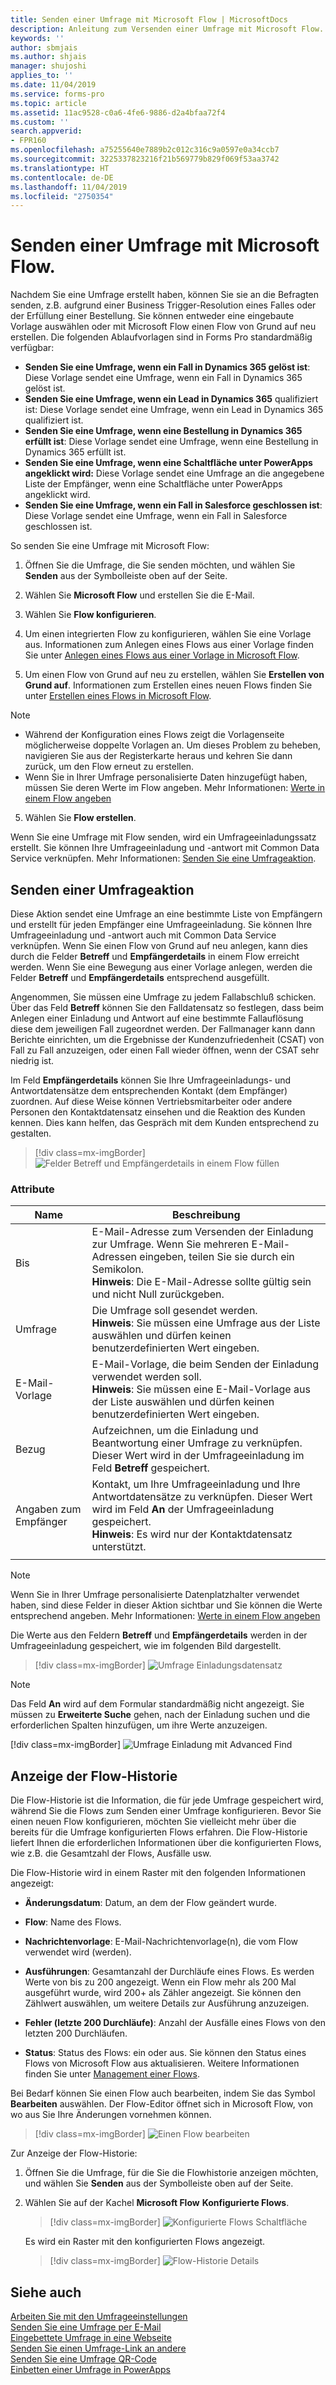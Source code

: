 ```yaml
---
title: Senden einer Umfrage mit Microsoft Flow | MicrosoftDocs
description: Anleitung zum Versenden einer Umfrage mit Microsoft Flow.
keywords: ''
author: sbmjais
ms.author: shjais
manager: shujoshi
applies_to: ''
ms.date: 11/04/2019
ms.service: forms-pro
ms.topic: article
ms.assetid: 11ac9528-c0a6-4fe6-9886-d2a4bfaa72f4
ms.custom: ''
search.appverid:
- FPR160
ms.openlocfilehash: a75255640e7889b2c012c316c9a0597e0a34ccb7
ms.sourcegitcommit: 3225337823216f21b569779b829f069f53aa3742
ms.translationtype: HT
ms.contentlocale: de-DE
ms.lasthandoff: 11/04/2019
ms.locfileid: "2750354"
---
```

# <a name="send-a-survey-by-using-microsoft-flow"></a>Senden einer Umfrage mit Microsoft Flow.

Nachdem Sie eine Umfrage erstellt haben, können Sie sie an die Befragten senden, z.B. aufgrund einer Business Trigger-Resolution eines Falles oder der Erfüllung einer Bestellung. Sie können entweder eine eingebaute Vorlage auswählen oder mit Microsoft Flow einen Flow von Grund auf neu erstellen. Die folgenden Ablaufvorlagen sind in Forms Pro standardmäßig verfügbar:

- **Senden Sie eine Umfrage, wenn ein Fall in Dynamics 365 gelöst ist**: Diese Vorlage sendet eine Umfrage, wenn ein Fall in Dynamics 365 gelöst ist.
- **Senden Sie eine Umfrage, wenn ein Lead in Dynamics 365** qualifiziert ist: Diese Vorlage sendet eine Umfrage, wenn ein Lead in Dynamics 365 qualifiziert ist.
- **Senden Sie eine Umfrage, wenn eine Bestellung in Dynamics 365 erfüllt ist**: Diese Vorlage sendet eine Umfrage, wenn eine Bestellung in Dynamics 365 erfüllt ist.
- **Senden Sie eine Umfrage, wenn eine Schaltfläche unter PowerApps angeklickt wird:** Diese Vorlage sendet eine Umfrage an die angegebene Liste der Empfänger, wenn eine Schaltfläche unter PowerApps angeklickt wird.
- **Senden Sie eine Umfrage, wenn ein Fall in Salesforce geschlossen ist**: Diese Vorlage sendet eine Umfrage, wenn ein Fall in Salesforce geschlossen ist.

So senden Sie eine Umfrage mit Microsoft Flow:

1.  Öffnen Sie die Umfrage, die Sie senden möchten, und wählen Sie **Senden** aus der Symbolleiste oben auf der Seite.

2. Wählen Sie **Microsoft Flow** und erstellen Sie die E-Mail.

3.  Wählen Sie **Flow konfigurieren**.

4.  Um einen integrierten Flow zu konfigurieren, wählen Sie eine Vorlage aus. Informationen zum Anlegen eines Flows aus einer Vorlage finden Sie unter [Anlegen eines Flows aus einer Vorlage in Microsoft Flow](https://docs.microsoft.com/flow/get-started-logic-template). 

5.  Um einen Flow von Grund auf neu zu erstellen, wählen Sie **Erstellen von Grund auf**. Informationen zum Erstellen eines neuen Flows finden Sie unter [Erstellen eines Flows in Microsoft Flow](https://docs.microsoft.com/flow/get-started-logic-flow).

> [!NOTE]
> - Während der Konfiguration eines Flows zeigt die Vorlagenseite möglicherweise doppelte Vorlagen an. Um dieses Problem zu beheben, navigieren Sie aus der Registerkarte heraus und kehren Sie dann zurück, um den Flow erneut zu erstellen.
> - Wenn Sie in Ihrer Umfrage personalisierte Daten hinzugefügt haben, müssen Sie deren Werte im Flow angeben. Mehr Informationen: [Werte in einem Flow angeben](personalize-survey.md#specify-values-in-a-flow)

5.  Wählen Sie **Flow erstellen**.

Wenn Sie eine Umfrage mit Flow senden, wird ein Umfrageeinladungssatz erstellt. Sie können Ihre Umfrageeinladung und -antwort mit Common Data Service verknüpfen. Mehr Informationen: [Senden Sie eine Umfrageaktion](#send-a-survey-action).

## <a name="send-a-survey-action"></a>Senden einer Umfrageaktion

Diese Aktion sendet eine Umfrage an eine bestimmte Liste von Empfängern und erstellt für jeden Empfänger eine Umfrageeinladung. Sie können Ihre Umfrageeinladung und -antwort auch mit Common Data Service verknüpfen. Wenn Sie einen Flow von Grund auf neu anlegen, kann dies durch die Felder **Betreff** und **Empfängerdetails** in einem Flow erreicht werden. Wenn Sie eine Bewegung aus einer Vorlage anlegen, werden die Felder **Betreff** und **Empfängerdetails** entsprechend ausgefüllt.

Angenommen, Sie müssen eine Umfrage zu jedem Fallabschluß schicken. Über das Feld **Betreff** können Sie den Falldatensatz so festlegen, dass beim Anlegen einer Einladung und Antwort auf eine bestimmte Fallauflösung diese dem jeweiligen Fall zugeordnet werden. Der Fallmanager kann dann Berichte einrichten, um die Ergebnisse der Kundenzufriedenheit (CSAT) von Fall zu Fall anzuzeigen, oder einen Fall wieder öffnen, wenn der CSAT sehr niedrig ist.

Im Feld **Empfängerdetails** können Sie Ihre Umfrageeinladungs- und Antwortdatensätze dem entsprechenden Kontakt (dem Empfänger) zuordnen. Auf diese Weise können Vertriebsmitarbeiter oder andere Personen den Kontaktdatensatz einsehen und die Reaktion des Kunden kennen. Dies kann helfen, das Gespräch mit dem Kunden entsprechend zu gestalten.

> [!div class=mx-imgBorder]
> ![Felder Betreff und Empfängerdetails in einem Flow füllen](media/associate-survey.png "Füllen der Felder Betreffend und Empfängerdetails in einem Flow")  

### <a name="attributes"></a>Attribute

|Name|Beschreibung|
|---|----|
|Bis|E-Mail-Adresse zum Versenden der Einladung zur Umfrage. Wenn Sie mehreren E-Mail-Adressen eingeben, teilen Sie sie durch ein Semikolon.<br>**Hinweis**: Die E-Mail-Adresse sollte gültig sein und nicht Null zurückgeben.|
|Umfrage|Die Umfrage soll gesendet werden.<br>**Hinweis**: Sie müssen eine Umfrage aus der Liste auswählen und dürfen keinen benutzerdefinierten Wert eingeben.|
|E-Mail-Vorlage|E-Mail-Vorlage, die beim Senden der Einladung verwendet werden soll.<br>**Hinweis**: Sie müssen eine E-Mail-Vorlage aus der Liste auswählen und dürfen keinen benutzerdefinierten Wert eingeben.|
|Bezug|Aufzeichnen, um die Einladung und Beantwortung einer Umfrage zu verknüpfen. Dieser Wert wird in der Umfrageeinladung im Feld **Betreff** gespeichert.|
|Angaben zum Empfänger|Kontakt, um Ihre Umfrageeinladung und Ihre Antwortdatensätze zu verknüpfen. Dieser Wert wird im Feld **An** der Umfrageeinladung gespeichert.<br>**Hinweis**: Es wird nur der Kontaktdatensatz unterstützt.|
|||

> [!NOTE]
> Wenn Sie in Ihrer Umfrage personalisierte Datenplatzhalter verwendet haben, sind diese Felder in dieser Aktion sichtbar und Sie können die Werte entsprechend angeben. Mehr Informationen: [Werte in einem Flow angeben](personalize-survey.md#specify-values-in-a-flow)

Die Werte aus den Feldern **Betreff** und **Empfängerdetails** werden in der Umfrageeinladung gespeichert, wie im folgenden Bild dargestellt.

> [!div class=mx-imgBorder]
> ![Umfrage Einladungsdatensatz](media/survey-invite.png "Umfrage Einladungsdatensatz")  

> [!NOTE]
> Das Feld **An** wird auf dem Formular standardmäßig nicht angezeigt. Sie müssen zu **Erweiterte Suche** gehen, nach der Einladung suchen und die erforderlichen Spalten hinzufügen, um ihre Werte anzuzeigen.
>
> [!div class=mx-imgBorder]
> ![Umfrage Einladung mit Advanced Find](media/survey-invite-adv-find.png "Einladung zur Suchumfrage mit der erweiterten Suche") 

## <a name="view-flow-history"></a>Anzeige der Flow-Historie

Die Flow-Historie ist die Information, die für jede Umfrage gespeichert wird, während Sie die Flows zum Senden einer Umfrage konfigurieren. Bevor Sie einen neuen Flow konfigurieren, möchten Sie vielleicht mehr über die bereits für die Umfrage konfigurierten Flows erfahren. Die Flow-Historie liefert Ihnen die erforderlichen Informationen über die konfigurierten Flows, wie z.B. die Gesamtzahl der Flows, Ausfälle usw.

Die Flow-Historie wird in einem Raster mit den folgenden Informationen angezeigt:

- **Änderungsdatum**: Datum, an dem der Flow geändert wurde.

- **Flow**: Name des Flows.

- **Nachrichtenvorlage**: E-Mail-Nachrichtenvorlage(n), die vom Flow verwendet wird (werden).

- **Ausführungen**: Gesamtanzahl der Durchläufe eines Flows. Es werden Werte von bis zu 200 angezeigt. Wenn ein Flow mehr als 200 Mal ausgeführt wurde, wird 200+ als Zähler angezeigt. Sie können den Zählwert auswählen, um weitere Details zur Ausführung anzuzeigen.

- **Fehler (letzte 200 Durchläufe)**: Anzahl der Ausfälle eines Flows von den letzten 200 Durchläufen.

- **Status**: Status des Flows: ein oder aus. Sie können den Status eines Flows von Microsoft Flow aus aktualisieren. Weitere Informationen finden Sie unter [Management einer Flows](https://docs.microsoft.com/flow/get-started-logic-flow#manage-a-flow).  

Bei Bedarf können Sie einen Flow auch bearbeiten, indem Sie das Symbol **Bearbeiten** auswählen. Der Flow-Editor öffnet sich in Microsoft Flow, von wo aus Sie Ihre Änderungen vornehmen können.

> [!div class=mx-imgBorder]
> ![Einen Flow bearbeiten](media/edit-flow.png "Bearbeiten eines Flows")  

Zur Anzeige der Flow-Historie:

1.  Öffnen Sie die Umfrage, für die Sie die Flowhistorie anzeigen möchten, und wählen Sie **Senden** aus der Symbolleiste oben auf der Seite.

2.  Wählen Sie auf der Kachel **Microsoft Flow** **Konfigurierte Flows**.

    > [!div class=mx-imgBorder]
    > ![Konfigurierte Flows Schaltfläche](media/flows-configured.png "Schaltfläche für konfigurierte Flows")  

    Es wird ein Raster mit den konfigurierten Flows angezeigt.

    > [!div class=mx-imgBorder]
    > ![Flow-Historie Details](media/flow-history-details.png "Details zum Flow-Verlauf")  

## <a name="see-also"></a>Siehe auch

[Arbeiten Sie mit den Umfrageeinstellungen](invite-settings.md)<br>
[Senden Sie eine Umfrage per E-Mail](send-survey-email.md)<br>
[Eingebettete Umfrage in eine Webseite](embed-web-page.md)<br>
[Senden Sie einen Umfrage-Link an andere](send-survey-link.md)<br>
[Senden Sie eine Umfrage QR-Code](send-survey-qrcode.md)<br>
[Einbetten einer Umfrage in PowerApps](embed-survey-powerapps.md)

